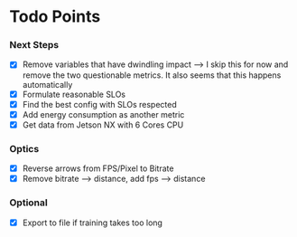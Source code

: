# Todo Points

### Next Steps
- [x] Remove variables that have dwindling impact
--> I skip this for now and remove the two questionable metrics. It also seems that this happens automatically
- [X] Formulate reasonable SLOs
- [X] Find the best config with SLOs respected
- [X] Add energy consumption as another metric
- [X] Get data from Jetson NX with 6 Cores CPU

### Optics
- [X] Reverse arrows from FPS/Pixel to Bitrate
- [X] Remove bitrate --> distance, add fps --> distance
 
### Optional
- [X] Export to file if training takes too long